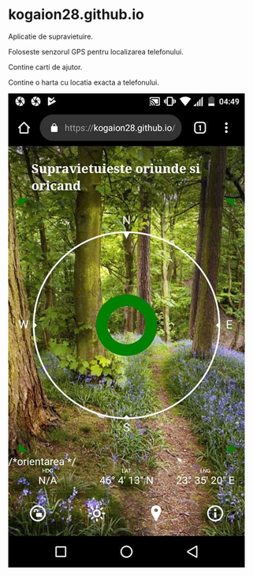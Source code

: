 # kogaion28.github.io
Aplicatie de supravietuire.

Foloseste senzorul GPS pentru localizarea telefonului.

Contine carti de ajutor.

Contine o harta cu locatia exacta a telefonului.


![](51256854_2560047674037909_4894067233237499904_n.jpg)


